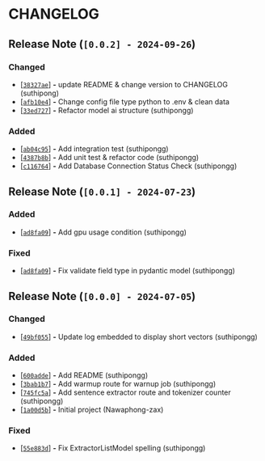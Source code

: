 # CHANGELOG



<a name=release-note-0-0-2></a>

## Release Note (`[0.0.2] - 2024-09-26`)

### Changed
 - [[```38327ae```](https://github.com/Nawaphong-13/Service-sentence-extractor/commit/afb10e4df018a0f557d1b06aefa40eb2211e765e)] __-__ update README & change version to CHANGELOG (suthipong)
 - [[```afb10e4```](https://github.com/Nawaphong-13/Service-sentence-extractor/commit/afb10e4df018a0f557d1b06aefa40eb2211e765e)] __-__ Change config file type python to .env & clean data
 - [[```33ed727```](https://github.com/Nawaphong-13/Service-sentence-extractor/commit/33ed72795213ac780f60981b513fcc4243201680)] __-__ Refactor model ai structure (suthipongg)

### Added
 - [[```ab04c95```](https://github.com/Nawaphong-13/Service-sentence-extractor/commit/ab04c954ae75e80673f1619304b83f4ddecc2ef0)] __-__ Add integration test (suthipongg)
 - [[```4387b8b```](https://github.com/Nawaphong-13/Service-sentence-extractor/commit/4387b8b606a9f86e9ed3429e467b19b4d0f07e89)] __-__ Add unit test & refactor code (suthipongg)
 - [[```c116764```](https://github.com/Nawaphong-13/Service-sentence-extractor/commit/c1167647382788e6297ca90c6d9ac09fc89ed0d7)] __-__ Add Database Connection Status Check (suthipongg)


<a name=release-note-0-0-1></a>

## Release Note (`[0.0.1] - 2024-07-23`)

### Added
 - [[```ad8fa09```](https://github.com/Nawaphong-13/Service-sentence-extractor/commit/ad8fa097259418304b4b5ecd8f07a697c86189a2)] __-__ Add gpu usage condition (suthipongg)

### Fixed
 - [[```ad8fa09```](https://github.com/Nawaphong-13/Service-sentence-extractor/commit/ad8fa097259418304b4b5ecd8f07a697c86189a2)] __-__ Fix validate field type in pydantic model (suthipongg)


<a name=release-note-0-0-0></a>

## Release Note (`[0.0.0] - 2024-07-05`)

### Changed
 - [[```49bf055```](https://github.com/Nawaphong-13/Service-sentence-extractor/commit/49bf055ce720cb6434ab52f8a3416b5663efb6e2)] __-__ Update log embedded to display short vectors (suthipongg)

### Added
 - [[```600adde```](https://github.com/Nawaphong-13/Service-sentence-extractor/commit/600adde2700653ca1fdb215e055fc9b5c5401968)] __-__ Add README (suthipongg)
 - [[```3bab1b7```](https://github.com/Nawaphong-13/Service-sentence-extractor/commit/3bab1b737cddb7e57581ac4d93fd4d5a0ea544ab)] __-__ Add warmup route for warnup job (suthipongg)
 - [[```745fc5a```](https://github.com/Nawaphong-13/Service-sentence-extractor/commit/745fc5a0e0ffcd27a65714db3265779ddae78d50)] __-__ Add sentence extractor route and tokenizer counter (suthipongg)
 - [[```1a00d5b```](https://github.com/Nawaphong-13/Service-sentence-extractor/commit/1a00d5b6fcffa04cc15e87c1fda42be99c66ecc2)] __-__ Initial project (Nawaphong-zax)

### Fixed
 - [[```55e883d```](https://github.com/Nawaphong-13/Service-sentence-extractor/commit/55e883d97750306ccd48a420b6d55f50a8cc5b52)] __-__ Fix ExtractorListModel spelling (suthipongg)
